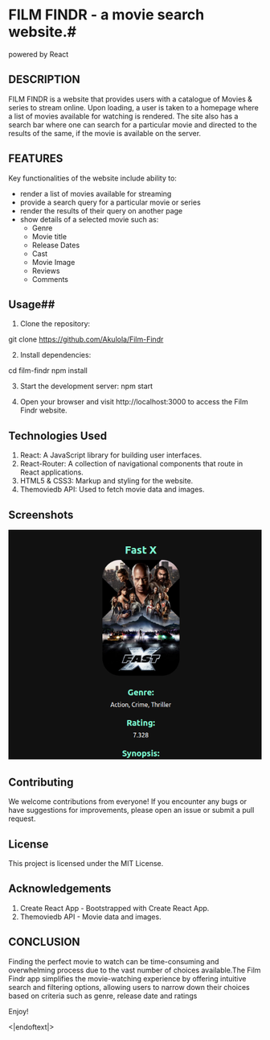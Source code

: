 # FILM FINDR - a movie search website.#


powered by React
 
 ## DESCRIPTION ##
 FILM FINDR is a website that provides users with a catalogue of Movies & series to stream online. Upon loading, a user is taken to a homepage where a list of movies available for watching is rendered. The site also has a search bar where one can search for a particular movie and directed to the results of the same, if the movie is available on the server. 

 ## FEATURES ##
 Key functionalities of the website include ability to:
 * render a list of movies available for streaming
 * provide a search query for a particular movie or series 
 * render the results of their query on another page
 * show details of a selected movie such as:
    * Genre 
    * Movie title
    * Release Dates
    * Cast
    * Movie Image 
    * Reviews
    * Comments


## Usage##

1. Clone the repository:

git clone https://github.com/Akulola/Film-Findr

2. Install dependencies:

cd film-findr
npm install

3. Start the development server:
npm start

4. Open your browser and visit http://localhost:3000 to access the Film Findr website.


## Technologies Used ##

1. React: A JavaScript library for building user interfaces.
2. React-Router: A collection of navigational components that route in React applications.
3. HTML5 & CSS3: Markup and styling for the website.
4. Themoviedb API: Used to fetch movie data and images.

## Screenshots ##

![Alt text](image.png)

## Contributing ##
We welcome contributions from everyone! If you encounter any bugs or have suggestions for improvements, please open an issue or submit a pull request.

## License ##
This project is licensed under the MIT License.

## Acknowledgements ##
1. Create React App - Bootstrapped with Create React App.
2. Themoviedb API - Movie data and images.


## CONCLUSION ##
Finding the perfect movie to watch can be time-consuming and overwhelming process due to the vast number of choices available.The Film Findr app simplifies the movie-watching experience by offering intuitive search and filtering options, allowing users to narrow down their choices based on criteria such as genre, release date and ratings

Enjoy!

<|endoftext|>